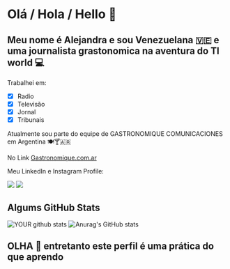 # Olá / Hola / Hello 👋
## Meu nome é Alejandra e sou Venezuelana 🇻🇪 e uma journalista grastonomica na aventura do TI world 💻

Trabalhei em:
- [x] Radio
- [x] Televisão
- [x] Jornal
- [x] Tribunais

Atualmente sou parte do equipe de GASTRONOMIQUE COMUNICACIONES em Argentina 🍽️🍸🇦🇷

No Link [Gastronomique.com.ar](https://www.gastronomique.com.ar/)

Meu LinkedIn e Instagram Profile:

[<img src="https://img.shields.io/badge/linkedin-%230077B5.svg?&style=for-the-badge&logo=linkedin&logoColor=white" />](https://www.linkedin.com/in/alejandra-sosa-031042167/)
[<img src = "https://img.shields.io/badge/instagram-%23E4405F.svg?&style=for-the-badge&logo=instagram&logoColor=white">](https://www.instagram.com/aksm28/)

## Algums GitHub Stats

![YOUR github stats](https://github-readme-stats.vercel.app/api?username=ASOSAMEDINA) ![Anurag's GitHub stats](https://github-readme-stats.vercel.app/api?username=anuraghazra&theme=onedark&show_icons=true)

## OLHA 👀 entretanto este perfil é uma prática do que aprendo
